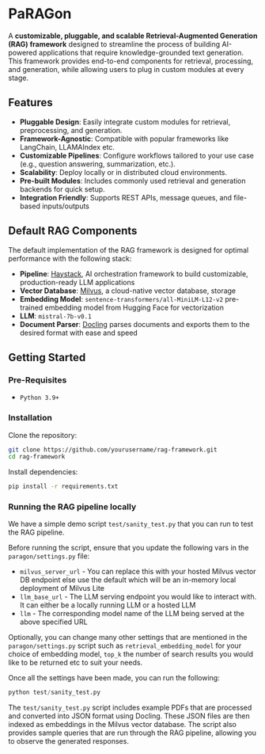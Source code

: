 # PaRAGon

A **customizable, pluggable, and scalable Retrieval-Augmented Generation (RAG) framework** designed to streamline the process of building AI-powered applications that require knowledge-grounded text generation. This framework provides end-to-end components for retrieval, processing, and generation, while allowing users to plug in custom modules at every stage.

## Features

* **Pluggable Design**: Easily integrate custom modules for retrieval, preprocessing, and generation.
* **Framework-Agnostic**: Compatible with popular frameworks like LangChain, LLAMAIndex etc.
* **Customizable Pipelines**: Configure workflows tailored to your use case (e.g., question answering, summarization, etc.).
* **Scalability**: Deploy locally or in distributed cloud environments.
* **Pre-built Modules**: Includes commonly used retrieval and generation backends for quick setup.
* **Integration Friendly**: Supports REST APIs, message queues, and file-based inputs/outputs

## Default RAG Components

The default implementation of the RAG framework is designed for optimal performance with the following stack:

* **Pipeline**: [Haystack](https://github.com/deepset-ai/haystack), AI orchestration framework to build customizable, production-ready LLM applications
* **Vector Database**: [Milvus](https://github.com/milvus-io/milvus), a cloud-native vector database, storage
* **Embedding Model**: `sentence-transformers/all-MiniLM-L12-v2` pre-trained embedding model from Hugging Face for vectorization
* **LLM**: `mistral-7b-v0.1`
* **Document Parser**: [Docling](https://github.com/DS4SD/docling) parses documents and exports them to the desired format with ease and speed

## Getting Started

### Pre-Requisites

- `Python 3.9+`

### Installation

Clone the repository:

```bash
git clone https://github.com/yourusername/rag-framework.git
cd rag-framework
```

Install dependencies:

```bash
pip install -r requirements.txt
```

### Running the RAG pipeline locally

We have a simple demo script `test/sanity_test.py` that you can run to test the RAG pipeline.

Before running the script, ensure that you update the following vars in the `paragon/settings.py` file:

- `milvus_server_url` - You can replace this with your hosted Milvus vector DB endpoint else use the default which will be an in-memory local deployment of Milvus Lite
- `llm_base_url` - The LLM serving endpoint you would like to interact with. It can either be a locally running LLM or a hosted LLM
-  `llm` - The corresponding model name of the LLM being served at the above specified URL

Optionally, you can change many other settings that are mentioned in the `paragon/settings.py` script such as `retrieval_embedding_model` for your choice of embedding model, `top_k` the number of search results you would like to be returned etc to suit your needs.

Once all the settings have been made, you can run the following:

```python
python test/sanity_test.py
```

The `test/sanity_test.py` script includes example PDFs that are processed and converted into JSON format using Docling. These JSON files are then indexed as embeddings in the Milvus vector database. The script also provides sample queries that are run through the RAG pipeline, allowing you to observe the generated responses.